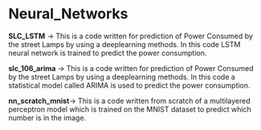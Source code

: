 # Neural_Networks
**SLC_LSTM**        ->        This is a code written for prediction of Power Consumed by the street Lamps by using a deeplearning methods.
                              In this code LSTM neural network is trained to predict the power consumption. 
                              
**slc_106_arima**   ->        This is a code written for prediction of Power Consumed by the street Lamps by using a deeplearning methods.
                              In this code a statistical model called ARIMA is used to predict the power consumption.    
                              
**nn_scratch_mnist**->        This is a code written from scratch of a multilayered perceptron model which is trained on the MNIST dataset 
                              to predict which number is in the image.
